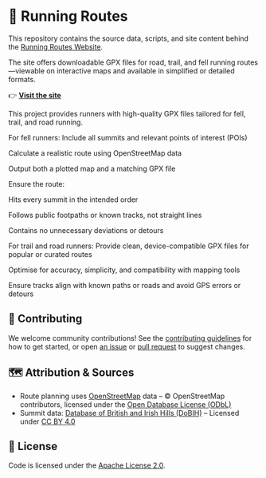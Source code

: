 # 🏃 Running Routes

This repository contains the source data, scripts, and site content behind the [Running Routes Website](https://thomasturrell.github.io/running-routes/).

The site offers downloadable GPX files for road, trail, and fell running routes—viewable on interactive maps and available in simplified or detailed formats.

👉 **[Visit the site](https://thomasturrell.github.io/running-routes/)**

This project provides runners with high-quality GPX files tailored for fell, trail, and road running.


For fell runners:
Include all summits and relevant points of interest (POIs)

Calculate a realistic route using OpenStreetMap data

Output both a plotted map and a matching GPX file

Ensure the route:

Hits every summit in the intended order

Follows public footpaths or known tracks, not straight lines

Contains no unnecessary deviations or detours

For trail and road runners:
Provide clean, device-compatible GPX files for popular or curated routes

Optimise for accuracy, simplicity, and compatibility with mapping tools

Ensure tracks align with known paths or roads and avoid GPS errors or detours



## 🤝 Contributing

We welcome community contributions!
See the [contributing guidelines](CONTRIBUTING.md) for how to get started, or open [an issue](https://github.com/thomasturrell/running-routes/issues) or [pull request](https://github.com/thomasturrell/running-routes/pulls) to suggest changes.

## 🗺️ Attribution & Sources

* Route planning uses [OpenStreetMap](https://www.openstreetmap.org/) data – © OpenStreetMap contributors, licensed under the [Open Database License (ODbL)](https://opendatacommons.org/licenses/odbl/1-0/)
* Summit data: [Database of British and Irish Hills (DoBIH)](https://www.hills-database.co.uk/) – Licensed under [CC BY 4.0](https://creativecommons.org/licenses/by/4.0/)

## 📄 License

Code is licensed under the [Apache License 2.0](https://www.apache.org/licenses/LICENSE-2.0).
